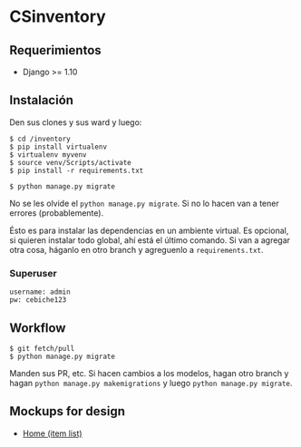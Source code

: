# CSinventory

## Requerimientos
 * Django >= 1.10

## Instalación
Den sus clones y sus ward y luego:
```
$ cd /inventory
$ pip install virtualenv
$ virtualenv myvenv
$ source venv/Scripts/activate
$ pip install -r requirements.txt

$ python manage.py migrate
```
No se les olvide el ```python manage.py migrate```. Si no lo hacen van a tener errores (probablemente).

Ésto es para instalar las dependencias en un ambiente virtual. Es opcional, si quieren instalar todo global, ahí está el último comando. Si van a agregar otra cosa, háganlo en otro branch y agreguenlo a ```requirements.txt```.

### Superuser
    username: admin
    pw: cebiche123

## Workflow
```
$ git fetch/pull
$ python manage.py migrate
```
Manden sus PR, etc. Si hacen cambios a los modelos, hagan otro branch y hagan ```python manage.py makemigrations``` y luego ```python manage.py migrate```.

## Mockups for design
* [Home (item list)](http://i.imgur.com/DZYAYog.png)
